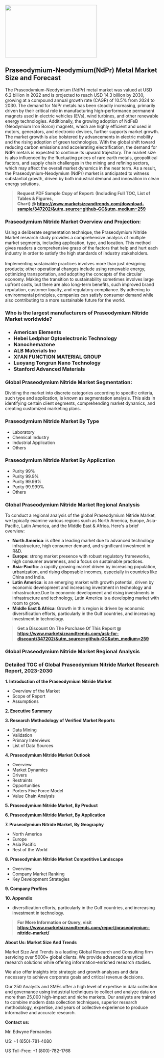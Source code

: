 <p><img class="alignnone size-medium wp-image-20088" src="https://ffe5etoiles.com/wp-content/uploads/2024/12/MST1-300x171.png" alt="" width="300" height="171" /></p><h2>Praseodymium-Neodymium(NdPr) Metal Market Size and Forecast</h2><p>The Praseodymium-Neodymium (NdPr) metal market was valued at USD 6.2 billion in 2022 and is projected to reach USD 14.3 billion by 2030, growing at a compound annual growth rate (CAGR) of 10.5% from 2024 to 2030. The demand for NdPr metals has been steadily increasing, primarily driven by their critical role in manufacturing high-performance permanent magnets used in electric vehicles (EVs), wind turbines, and other renewable energy technologies. Additionally, the growing adoption of NdFeB (Neodymium Iron Boron) magnets, which are highly efficient and used in motors, generators, and electronic devices, further supports market growth. The market growth is also bolstered by advancements in electric mobility and the rising adoption of green technologies. With the global shift toward reducing carbon emissions and accelerating electrification, the demand for NdPr metals is expected to continue its upward trajectory. The market size is also influenced by the fluctuating prices of rare earth metals, geopolitical factors, and supply chain challenges in the mining and refining sectors, which may affect the overall market dynamics in the near term. As a result, the Praseodymium-Neodymium (NdPr) market is anticipated to witness substantial growth, driven by both industrial demand and innovation in clean energy solutions.</p></p><blockquote id="" class=""><strong>Request PDF Sample Copy of Report: (Including Full TOC, List of Tables &amp; Figures, Chart)&nbsp;@&nbsp;<strong><a href="https://www.marketsizeandtrends.com/download-sample/347202/&utm_source=github-GC&utm_medium=259" target="_blank">https://www.marketsizeandtrends.com/download-sample/347202/&utm_source=github-GC&utm_medium=259</a></strong></strong></blockquote><h3 id="" class="">Praseodymium Nitride Market&nbsp;Overview and Projection:</h3><p id="" class="">Using a deliberate segmentation technique, the Praseodymium Nitride Market research study provides a comprehensive analysis of multiple market segments, including application, type, and location. This method gives readers a comprehensive grasp of the factors that help and hurt each industry in order to satisfy the high standards of industry stakeholders. <br /> <br />Implementing sustainable practices involves more than just designing products; other operational changes include using renewable energy, optimizing transportation, and adopting the concepts of the circular economy. Making the transition to sustainability sometimes involves large upfront costs, but there are also long-term benefits, such improved brand reputation, customer loyalty, and regulatory compliance. By adhering to environmental principles, companies can satisfy consumer demand while also contributing to a more sustainable future for the world.</p><h3 id="" class="">Who is the largest manufacturers of&nbsp;Praseodymium Nitride Market worldwide?</h3><h3 class=""><p><ul><li>American Elements </li><li> Hebei Ledphor Optoelectronic Technology </li><li> Nanochemazone </li><li> ALB Materials Inc </li><li> XI'AN FUNCTION MATERIAL GROUP </li><li> Luoyang Tongrun Nano Technology </li><li> Stanford Advanced Materials</li></ul></p></h3><h3 id="" class="">Global&nbsp;Praseodymium Nitride Market Segmentation:</h3><p id="" class="">Dividing the market into discrete categories according to specific criteria, such type and application, is known as segmentation analysis. This aids in identifying certain client segments, comprehending market dynamics, and creating customized marketing plans.</p><h3 id="" class="">Praseodymium Nitride Market&nbsp;By Type</h3><p><p><ul><li>Laboratory</li><li> Chemical Industry</li><li> Industrial Application</li><li> Others</p></li></ul></p></p><h3 id="" class="">Praseodymium Nitride Market&nbsp;By Application</h3><p class=""><p><ul><li>Purity 99%</li><li> Purity 99.9%</li><li> Purity 99.99%</li><li> Purity 99.999%</li><li> Others</li></ul></p></p><h3 id="" class="">Global Praseodymium Nitride Market Regional Analysis</h3><p id="" class="">To conduct a regional analysis of the global Praseodymium Nitride Market, we typically examine various regions such as North America, Europe, Asia-Pacific, Latin America, and the Middle East &amp; Africa. Here's a brief overview:</p><ul><li><strong>North America</strong>: is often a leading market due to advanced technology infrastructure, high consumer demand, and significant investment in R&amp;D.</li><li><strong>Europe</strong>: strong market presence with robust regulatory frameworks, high consumer awareness, and a focus on sustainable practices.</li><li><strong>Asia-Pacific</strong>: a rapidly growing market driven by increasing population, urbanization, and rising disposable incomes, especially in countries like China and India.</li><li><strong>Latin America</strong>: is an emerging market with growth potential, driven by economic development and increasing investment in technology and infrastructure.Due to economic development and rising investments in infrastructure and technology, Latin America is a developing market with room to grow.</li><li><strong>Middle East &amp; Africa</strong>: Growth in this region is driven by economic diversification efforts, particularly in the Gulf countries, and increasing investment in technology.</li></ul><blockquote id="" class=""><strong>Get a Discount On The Purchase Of This Report @ <strong><a href="https://www.marketsizeandtrends.com/ask-for-discount/347202/&utm_source=github-GC&utm_medium=259" target="_blank">https://www.marketsizeandtrends.com/ask-for-discount/347202/&utm_source=github-GC&utm_medium=259</a></strong></strong></blockquote><h3 id="" class="">Global Praseodymium Nitride Market Regional Analysis</h3><h3 id="" class="">Detailed TOC of Global Praseodymium Nitride Market Research Report, 2023-2030</h3><p id="" class=""><strong>1. Introduction of the Praseodymium Nitride Market</strong></p><ul><li>Overview of the Market</li><li>Scope of Report</li><li>Assumptions</li></ul><p id="" class=""><strong>2. Executive Summary</strong></p><p id="" class=""><strong>3. Research Methodology of Verified Market Reports</strong></p><ul><li>Data Mining</li><li>Validation</li><li>Primary Interviews</li><li>List of Data Sources</li></ul><p id="" class=""><strong>4. Praseodymium Nitride Market Outlook</strong></p><ul><li>Overview</li><li>Market Dynamics</li><li>Drivers</li><li>Restraints</li><li>Opportunities</li><li>Porters Five Force Model</li><li>Value Chain Analysis</li></ul><p id="" class=""><strong>5. Praseodymium Nitride Market, By Product</strong></p><p id="" class=""><strong>6. Praseodymium Nitride Market, By Application</strong></p><p id="" class=""><strong>7. Praseodymium Nitride Market, By Geography</strong></p><ul><li>North America</li><li>Europe</li><li>Asia Pacific</li><li>Rest of the World</li></ul><p id="" class=""><strong>8. Praseodymium Nitride Market Competitive Landscape</strong></p><ul><li>Overview</li><li>Company Market Ranking</li><li>Key Development Strategies</li></ul><p id="" class=""><strong>9. Company Profiles</strong></p><p id="" class=""><strong>10. Appendix</strong></p><ul><li>diversification efforts, particularly in the Gulf countries, and increasing investment in technology.</li></ul><blockquote id="" class=""><strong>For More Information or Query, visit <strong><strong><a href="https://www.marketsizeandtrends.com/report/praseodymium-nitride-market/" target="_blank">https://www.marketsizeandtrends.com/report/praseodymium-nitride-market/</a></strong></strong></strong></blockquote><p id="" class=""><strong>About Us: Market Size And Trends</strong></p><p id="" class="">Market Size And Trends is a leading Global Research and Consulting firm servicing over 5000+ global clients. We provide advanced analytical research solutions while offering information-enriched research studies.</p><p id="" class="">We also offer insights into strategic and growth analyses and data necessary to achieve corporate goals and critical revenue decisions.</p><p id="" class="">Our 250 Analysts and SMEs offer a high level of expertise in data collection and governance using industrial techniques to collect and analyze data on more than 25,000 high-impact and niche markets. Our analysts are trained to combine modern data collection techniques, superior research methodology, expertise, and years of collective experience to produce informative and accurate research.</p><p id="" class=""><strong>Contact us:</strong></p><p id="" class="">Mr. Edwyne Fernandes</p><p id="" class="">US: +1 (650)-781-4080</p><p id="" class="">US Toll-Free: +1 (800)-782-1768</p>
